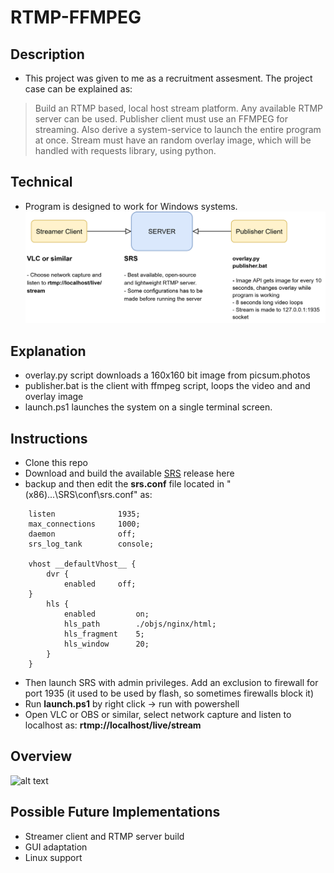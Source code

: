 # RTMP-FFMPEG
## Description
- This project was given to me as a recruitment assesment. The project case can be explained as:
> Build an RTMP based, local host stream platform. Any available RTMP server can be used. Publisher client must use an FFMPEG for streaming. Also derive a system-service to launch the entire program at once. Stream must have an random overlay image, which will be handled with requests library, using python.

## Technical
- Program is designed to work for Windows systems. 
![UML](<UML.png>)

## Explanation
- overlay.py script downloads a 160x160 bit image from picsum.photos
- publisher.bat is the client with ffmpeg script, loops the video and and overlay image
- launch.ps1 launches the system on a single terminal screen.

## Instructions
- Clone this repo
- Download and build the available [SRS](https://github.com/ossrs/srs) release here
- backup and then edit the **srs.conf** file located in "(x86)...\SRS\conf\srs.conf" as:
```
    listen              1935;
    max_connections     1000;
    daemon              off;
    srs_log_tank        console;

    vhost __defaultVhost__ {
        dvr {
            enabled     off;
    }
        hls {
            enabled         on;
            hls_path        ./objs/nginx/html;
            hls_fragment    5;
            hls_window      20;
        }
    }
```

- Then launch SRS with admin privileges. Add an exclusion to firewall for port 1935 (it used to be used by flash, so sometimes firewalls block it)
- Run **launch.ps1** by right click -> run with powershell
- Open VLC or OBS or similar, select network capture and listen to localhost as: **rtmp://localhost/live/stream**

## Overview
![alt text](Başlıksız.jpg)

## Possible Future Implementations
- Streamer client and RTMP server build
- GUI adaptation
- Linux support
